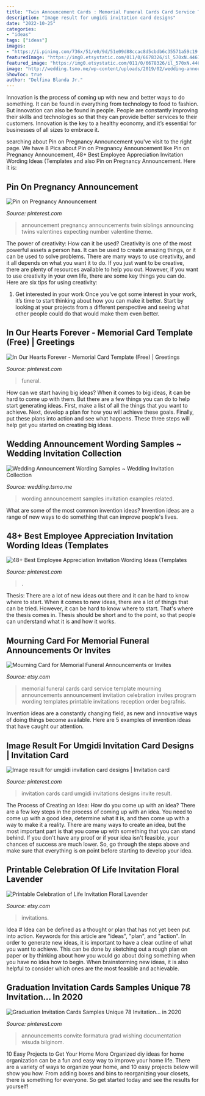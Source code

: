 ```yaml
---
title: "Twin Announcement Cards : Memorial Funeral Cards Card Service Template Mourning Announcements Announcement Invitation Celebration Invites Program Wording Templates Printable Invitations Reception Order Begrafnis"
description: "Image result for umgidi invitation card designs"
date: "2022-10-25"
categories:
- "ideas"
tags: ["ideas"]
images:
- "https://i.pinimg.com/736x/51/e0/9d/51e09d88ccac8d5cbdb6c35571a59c19.jpg"
featuredImage: "https://img0.etsystatic.com/011/0/6678326/il_570xN.446778228_i9lz.jpg"
featured_image: "https://img0.etsystatic.com/011/0/6678326/il_570xN.446778228_i9lz.jpg"
image: "http://wedding.tsmo.me/wp-content/uploads/2019/02/wedding-announcement-wording-newspaper-examples.jpg"
ShowToc: true
author: "Delfina Blanda Jr."
---
```



Innovation is the process of coming up with new and better ways to do something. It can be found in everything from technology to food to fashion. But innovation can also be found in people. People are constantly improving their skills and technologies so that they can provide better services to their customers. Innovation is the key to a healthy economy, and it’s essential for businesses of all sizes to embrace it.

	

		
searching about Pin on Pregnancy Announcement you've visit to the right page. We have 8 Pics about Pin on Pregnancy Announcement like Pin on Pregnancy Announcement, 48+ Best Employee Appreciation Invitation Wording Ideas (Templates and also Pin on Pregnancy Announcement. Here it is:
		
    
## Pin On Pregnancy Announcement

<img loading=lazy src="https://i.pinimg.com/736x/60/e8/2d/60e82d77ca675b1574c96646c6960516--twin-pregnancy-announcements-baby-announcing-ideas-with-siblings.jpg" onerror="this.onerror=null;this.src='https://tse4.mm.bing.net/th?id=OIP.BOOMSPztdbymc7_XVtAsqwHaLH&amp;pid=15.1';" alt="Pin on Pregnancy Announcement">

_Source: pinterest.com_

>announcement pregnancy announcements twin siblings announcing twins valentines expecting number valentine theme. 

	

The power of creativity: How can it be used?
Creativity is one of the most powerful assets a person has. It can be used to create amazing things, or it can be used to solve problems. There are many ways to use creativity, and it all depends on what you want it to do. If you just want to be creative, there are plenty of resources available to help you out. However, if you want to use creativity in your own life, there are some key things you can do. Here are six tips for using creativity: 
1. Get interested in your work
Once you’ve got some interest in your work, it’s time to start thinking about how you can make it better. Start by looking at your projects from a different perspective and seeing what other people could do that would make them even better.

    
## In Our Hearts Forever - Memorial Card Template (Free) | Greetings

<img loading=lazy src="https://i.pinimg.com/736x/6f/b7/b1/6fb7b14b5ef12f33f77a943e6add3538.jpg" onerror="this.onerror=null;this.src='https://tse3.mm.bing.net/th?id=OIP.kuVGoXH3RVzbnF2W4lwuGAHaK0&amp;pid=15.1';" alt="In Our Hearts Forever - Memorial Card Template (Free) | Greetings">

_Source: pinterest.com_

>funeral. 

	

How can we start having big ideas?
When it comes to big ideas, it can be hard to come up with them. But there are a few things you can do to help start generating ideas. First, make a list of all the things that you want to achieve. Next, develop a plan for how you will achieve these goals. Finally, put these plans into action and see what happens. These three steps will help get you started on creating big ideas.

    
## Wedding Announcement Wording Samples ~ Wedding Invitation Collection

<img loading=lazy src="http://wedding.tsmo.me/wp-content/uploads/2019/02/wedding-announcement-wording-newspaper-examples.jpg" onerror="this.onerror=null;this.src='https://tse3.mm.bing.net/th?id=OIP.gQZmYXROrL7YfFnoRoHfWAHaHZ&amp;pid=15.1';" alt="Wedding Announcement Wording Samples ~ Wedding Invitation Collection">

_Source: wedding.tsmo.me_

>wording announcement samples invitation examples related. 

	

What are some of the most common invention ideas?
Invention ideas are a range of new ways to do something that can improve people's lives.

    
## 48+ Best Employee Appreciation Invitation Wording Ideas (Templates

<img loading=lazy src="https://i.pinimg.com/736x/5b/f1/02/5bf1022c68dc3a89e3cf70158dc26017.jpg" onerror="this.onerror=null;this.src='https://tse2.mm.bing.net/th?id=OIP.DhyAgu2bnPOliTK2Mg_eNAHaLG&amp;pid=15.1';" alt="48+ Best Employee Appreciation Invitation Wording Ideas (Templates">

_Source: pinterest.com_

>. 

	

Thesis: There are a lot of new ideas out there and it can be hard to know where to start.
When it comes to new ideas, there are a lot of things that can be tried. However, it can be hard to know where to start. That's where the thesis comes in. Thesis should be short and to the point, so that people can understand what it is and how it works.

    
## Mourning Card For Memorial Funeral Announcements Or Invites

<img loading=lazy src="https://img0.etsystatic.com/011/0/6678326/il_570xN.446778228_i9lz.jpg" onerror="this.onerror=null;this.src='https://tse3.mm.bing.net/th?id=OIP.LiWWG9o1TtgVmNPO226YPwHaF3&amp;pid=15.1';" alt="Mourning Card for Memorial Funeral Announcements or Invites">

_Source: etsy.com_

>memorial funeral cards card service template mourning announcements announcement invitation celebration invites program wording templates printable invitations reception order begrafnis. 

	

Invention ideas are a constantly changing field, as new and innovative ways of doing things become available. Here are 5 examples of invention ideas that have caught our attention.

    
## Image Result For Umgidi Invitation Card Designs | Invitation Card

<img loading=lazy src="https://i.pinimg.com/736x/51/e0/9d/51e09d88ccac8d5cbdb6c35571a59c19.jpg" onerror="this.onerror=null;this.src='https://tse3.mm.bing.net/th?id=OIP.0TT3WjDDoIAXo-P_zKPXAgHaFp&amp;pid=15.1';" alt="Image result for umgidi invitation card designs | Invitation card">

_Source: pinterest.com_

>invitation cards card umgidi invitations designs invite result. 

	

The Process of Creating an Idea: How do you come up with an idea?
There are a few key steps in the process of coming up with an idea. You need to come up with a good idea, determine what it is, and then come up with a way to make it a reality. There are many ways to create an idea, but the most important part is that you come up with something that you can stand behind. If you don't have any proof or if your idea isn't feasible, your chances of success are much lower. So, go through the steps above and make sure that everything is on point before starting to develop your idea.

    
## Printable Celebration Of Life Invitation Floral Lavender

<img loading=lazy src="https://img1.etsystatic.com/017/0/5937184/il_570xN.531459321_pcrs.jpg" onerror="this.onerror=null;this.src='https://tse3.mm.bing.net/th?id=OIP.LWQ6Uj0uqouj5gfd8REqCwHaHa&amp;pid=15.1';" alt="Printable Celebration of Life Invitation Floral Lavender">

_Source: etsy.com_

>invitations. 

	

Idea #
Idea can be defined as a thought or plan that has not yet been put into action. Keywords for this article are "ideas", "plan", and "action". In order to generate new ideas, it is important to have a clear outline of what you want to achieve. This can be done by sketching out a rough plan on paper or by thinking about how you would go about doing something when you have no idea how to begin. When brainstorming new ideas, it is also helpful to consider which ones are the most feasible and achievable.

    
## Graduation Invitation Cards Samples Unique 78 Invitation… In 2020

<img loading=lazy src="https://i.pinimg.com/736x/c3/4e/e7/c34ee7d231595af8d09292f0ca19d537.jpg" onerror="this.onerror=null;this.src='https://tse2.mm.bing.net/th?id=OIP.CSu65efnS12aIXHxKrYP7wHaI-&amp;pid=15.1';" alt="Graduation Invitation Cards Samples Unique 78 Invitation… in 2020">

_Source: pinterest.com_

>announcements convite formatura grad wishing documentation wisuda bilginom. 

	

10 Easy Projects to Get Your Home More Organized
diy ideas for home organization can be a fun and easy way to improve your home life. There are a variety of ways to organize your home, and 10 easy projects below will show you how. From adding boxes and bins to reorganizing your closets, there is something for everyone. So get started today and see the results for yourself!

